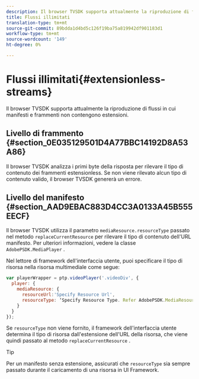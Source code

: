 ```yaml
---
description: Il browser TVSDK supporta attualmente la riproduzione di flussi in cui manifesti e frammenti non contengono estensioni.
title: Flussi illimitati
translation-type: tm+mt
source-git-commit: 89bdda1d4bd5c126f19ba75a819942df901183d1
workflow-type: tm+mt
source-wordcount: '149'
ht-degree: 0%

---
```



# Flussi illimitati{#extensionless-streams}

Il browser TVSDK supporta attualmente la riproduzione di flussi in cui manifesti e frammenti non contengono estensioni.

## Livello di frammento {#section_0E035129501D4A77BBC14192D8A53A86}

Il browser TVSDK analizza i primi byte della risposta per rilevare il tipo di contenuto dei frammenti estensionless. Se non viene rilevato alcun tipo di contenuto valido, il browser TVSDK genererà un errore.

## Livello del manifesto {#section_AAD9EBAC883D4CC3A0133A45B555EECF}

Il browser TVSDK utilizza il parametro `mediaResource.resourceType` passato nel metodo `replaceCurrentResource` per rilevare il tipo di contenuto dell&#39;URL manifesto. Per ulteriori informazioni, vedere la classe `AdobePSDK.MediaPlayer` .

Nel lettore di framework dell&#39;interfaccia utente, puoi specificare il tipo di risorsa nella risorsa multimediale come segue:

```js
var playerWrapper = ptp.videoPlayer('.videoDiv', { 
  player: { 
    mediaResource: { 
      resourceUrl:'Specify Resource Url', 
      resourceType: ‘Specify Resource Type. Refer AdobePSDK.MediaResourceType' 
    } 
  } 
}); 
```

Se `resourceType` non viene fornito, il framework dell&#39;interfaccia utente determina il tipo di risorsa dall&#39;estensione dell&#39;URL della risorsa, che viene quindi passato al metodo `replaceCurrentResource` .

>[!TIP]
>
>Per un manifesto senza estensione, assicurati che `resourceType` sia sempre passato durante il caricamento di una risorsa in UI Framework.

